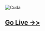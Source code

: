 ![Cuda](https://projects.khalidmahmud.me/asset/img/cuda.png)

## [Go Live ->>](https://projects.khalidmahmud.me/cuda)